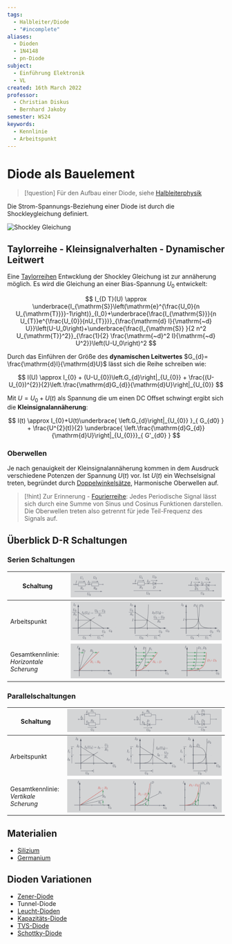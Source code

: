 ```yaml
---
tags:
  - Halbleiter/Diode
  - "#incomplete"
aliases:
  - Dioden
  - 1N4148
  - pn-Diode
subject:
  - Einführung Elektronik
  - VL
created: 16th March 2022
professor:
  - Christian Diskus
  - Bernhard Jakoby
semester: WS24
keywords:
  - Kennlinie
  - Arbeitspunkt
---
```


# Diode als Bauelement

> [!question] Für den Aufbau einer Diode, siehe [Halbleiterphysik](../../Physik/Halbleiterphysik.md)

Die Strom-Spannungs-Beziehung einer Diode ist durch die Shockleygleichung definiert.

![Shockley Gleichung](../../Physik/Shockley%20Gleichung.md#^SHOC)

## Taylorreihe - Kleinsignalverhalten - Dynamischer Leitwert

Eine [Taylorreihen](../../Mathematik/Analysis/Taylorreihe.md#^TAYL) Entwcklung der Shockley Gleichung ist zur annäherung möglich.
Es wird die Gleichung an einer Bias-Spannung $U_0$ entwickelt:


$$
I_{D T}(U) \approx \underbrace{I_{\mathrm{S}}\left(\mathrm{e}^{\frac{U_0}{n U_{\mathrm{T}}}}-1\right)}_{I_0}+\underbrace{\frac{I_{\mathrm{S}}}{n U_{T}}e^{\frac{U_{0}}{nU_{T}}}}_{\frac{\mathrm{d} I}{\mathrm{~d} U}}\left(U-U_0\right)+\underbrace{\frac{I_{\mathrm{S}} }{2 n^2 U_{\mathrm{T}}^2}}_{\frac{1}{2} \frac{\mathrm{~d}^2 I}{\mathrm{~d} U^2}}\left(U-U_0\right)^2
$$

Durch das Einführen der Größe des **dynamischen Leitwertes** $G_{d}= \frac{\mathrm{d}I}{\mathrm{d}U}$ lässt sich die Reihe schreiben wie:

$$
I(U) \approx I_{0} + (U-U_{0})\left.G_{d}\right|_{U_{0}} + \frac{(U-U_{0})^{2}}{2}\left.\frac{\mathrm{d}G_{d}}{\mathrm{d}U}\right|_{U_{0}}
$$

Mit $U=U_{0}+U(t)$ als Spannung die um einen DC Offset schwingt ergibt sich die **Kleinsignalannäherung**:

$$
I(t) \approx I_{0}+U(t)\underbrace{ \left.G_{d}\right|_{U_{0}} }_{ G_{d0} } + \frac{U^{2}(t)}{2} \underbrace{ \left.\frac{\mathrm{d}G_{d}}{\mathrm{d}U}\right|_{U_{0}}}_{ G'_{d0} }
$$

### Oberwellen

Je nach genauigkeit der Kleinsignalannäherung kommen in dem Ausdruck verschiedene Potenzen der Spannung $U(t)$ vor. Ist $U(t)$ ein Wechselsignal treten, begründet durch [Doppelwinkelsätze](../../Mathematik/Trigonometrische%20Funktionen.md#Doppelwinkel), Harmonische Oberwellen auf.

> [!hint] Zur Erinnerung - [Fourierreihe](../../Systemtheorie/Fourierreihe.md):
> Jedes Periodische Signal lässt sich durch eine Summe von Sinus und Cosinus Funktionen darstellen. Die Oberwellen treten also getrennt für jede Teil-Frequenz des Signals auf.


## Überblick D-R Schaltungen

### Serien Schaltungen


| Schaltung                                   | ![1600](assets/Pasted%20image%2020241107144022.png) |
| ------------------------------------------- | --------------------------------------------------- |
| Arbeitspunkt                                | ![1600](assets/Pasted%20image%2020241107144157.png) |
| Gesamtkennlinie: <br>*Horizontale Scherung* | ![1600](assets/Pasted%20image%2020241107144325.png) |

### Parallelschaltungen

| Schaltung                                 | ![1200](assets/Pasted%20image%2020241107144523.png) |
| ----------------------------------------- | --------------------------------------------------- |
| Arbeitspunkt                              | ![1200](assets/Pasted%20image%2020241107144534.png) |
| Gesamtkennlinie: <br>*Vertikale Scherung* | ![1200](assets/Pasted%20image%2020241107144545.png) |

## Materialien

- [Silizium](../../Physik/Materialkunde/Silizium.md)
- [Germanium](../../Physik/Materialkunde/Germanium.md)

## Dioden Variationen

- [Zener-Diode](Zener-Diode.md)
- Tunnel-Diode
- [Leucht-Dioden](Leucht-Dioden)
- [Kapazitäts-Diode](Kapazitäts-Diode.md)
- [TVS-Diode](TVS-Diode.md)
- [Schottky-Diode](Schottky-Diode.md)
